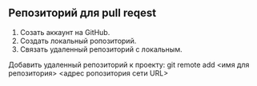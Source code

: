 ## Репозиторий для **pull reqest**
1. Созать аккаунт на GitHub.
2. Создать локальный ропозиторий.
3. Связать удаленный репозиторий с локальным.

Добавить удаленный репозиторий к проекту:
git remote add <имя для репозитория> <адрес ропозитория сети URL>